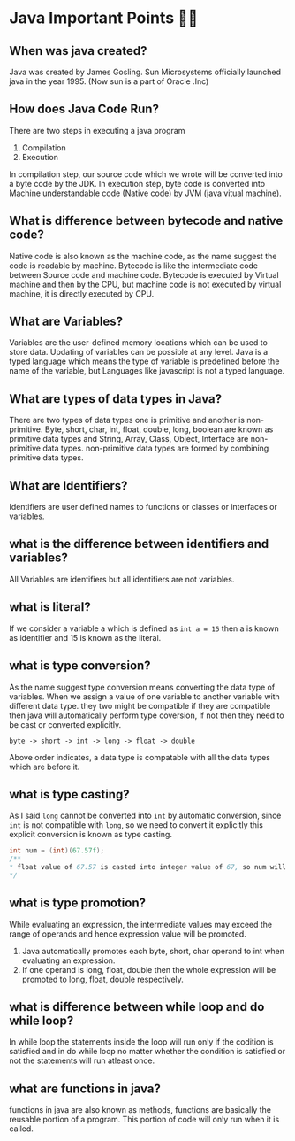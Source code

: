# Java Important Points 🚀🚀

## When was java created?
Java was created by James Gosling. Sun Microsystems officially launched java in the year 1995. (Now sun is a part of Oracle .Inc)

## How does Java Code Run?
There are two steps in executing a java program
1. Compilation
2. Execution

In compilation step, our source code which we wrote will be converted into a byte code by the JDK. In execution step, byte code is converted into Machine understandable code (Native code) by JVM (java vitual machine).

## What is difference between bytecode and native code?
Native code is also known as the machine code, as the name suggest the code is readable by machine. Bytecode is like the intermediate code between Source code and machine code. Bytecode is executed by Virtual machine and then by the CPU, but machine code is not executed by virtual machine, it is directly executed by CPU.

## What are Variables?
Variables are the user-defined memory locations which can be used to store data. Updating of variables can be possible at any level.
Java is a typed language which means the type of variable is predefined before the name of the variable, but Languages like javascript is not a typed language.

## What are types of data types in Java?
There are two types of data types one is primitive and another is non-primitive.
Byte, short, char, int, float, double, long, boolean are known as primitive data types and String, Array, Class, Object, Interface are non-primitive data types. non-primitive data types are formed by combining primitive data types.

## What are Identifiers?
Identifiers are user defined names to functions or classes or interfaces or variables.

## what is the difference between identifiers and variables?
All Variables are identifiers but all identifiers are not variables.

## what is literal?
If we consider a variable a which is defined as `int a = 15` then a is known as identifier and 15 is known as the literal.

## what is type conversion?
As the name suggest type conversion means converting the data type of variables.
When we assign a value of one variable to another variable with different data type. they two might be compatible if they are compatible then java will automatically perform type coversion, if not then they need to be cast or converted explicitly.

`byte -> short -> int -> long -> float -> double`

Above order indicates, a data type is compatable with all the data types which are before it.

## what is type casting?
As I said `long` cannot be converted into `int` by automatic conversion, since `int` is not compatible with `long`, so we need to convert it explicitly this explicit conversion is known as type casting.

```java
int num = (int)(67.57f);
/**
* float value of 67.57 is casted into integer value of 67, so num will be 67
*/
```

## what is type promotion?
While evaluating an expression, the intermediate values may exceed the range of operands and hence expression value will be promoted.

1. Java automatically promotes each byte, short, char operand to int when evaluating an expression.
2. If one operand is long, float, double then the whole expression will be promoted to long, float, double respectively.

## what is difference between while loop and do while loop?
In while loop the statements inside the loop will run only if the codition is satisfied and in do while loop no matter whether the condition is satisfied or not the statements will run atleast once.

## what are functions in java?
functions in java are also known as methods, functions are basically the reusable portion of a program. This portion of code will only run when it is called.